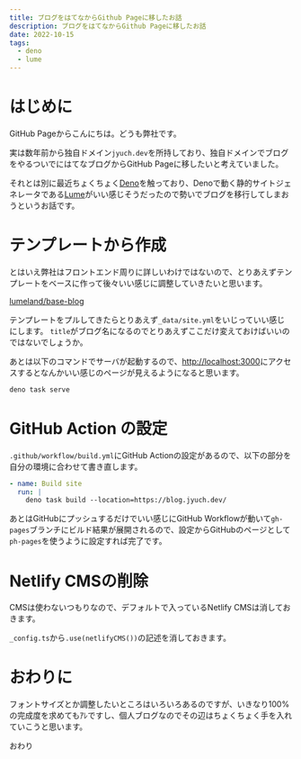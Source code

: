 ```yaml
---
title: ブログをはてなからGithub Pageに移したお話
description: ブログをはてなからGithub Pageに移したお話
date: 2022-10-15
tags: 
  - deno
  - lume
---
```


# はじめに

GitHub Pageからこんにちは。どうも弊社です。

実は数年前から独自ドメイン`jyuch.dev`を所持しており、独自ドメインでブログをやるついでにはてなブログからGitHub Pageに移したいと考えていました。

それとは別に最近ちょくちょく[Deno](https://deno.land/)を触っており、Denoで動く静的サイトジェネレータである[Lume](https://lume.land/)がいい感じそうだったので勢いでブログを移行してしまおうというお話です。

# テンプレートから作成

とはいえ弊社はフロントエンド周りに詳しいわけではないので、とりあえずテンプレートをベースに作って後々いい感じに調整していきたいと思います。

[lumeland/base-blog](https://github.com/lumeland/base-blog)

テンプレートをプルしてきたらとりあえず`_data/site.yml`をいじっていい感じにします。
`title`がブログ名になるのでとりあえずここだけ変えておけばいいのではないでしょうか。

あとは以下のコマンドでサーバが起動するので、[http://localhost:3000](http://localhost:3000)にアクセスするとなんかいい感じのページが見えるようになると思います。

``` sh
deno task serve
```

# GitHub Action の設定

`.github/workflow/build.yml`にGitHub Actionの設定があるので、以下の部分を自分の環境に合わせて書き直します。

``` yaml
- name: Build site
  run: |
    deno task build --location=https://blog.jyuch.dev/
```

あとはGitHubにプッシュするだけでいい感じにGitHub Workflowが動いて`gh-pages`ブランチにビルド結果が展開されるので、設定からGitHubのページとして`ph-pages`を使うように設定すれば完了です。

# Netlify CMSの削除

CMSは使わないつもりなので、デフォルトで入っているNetlify CMSは消しておきます。

`_config.ts`から`.use(netlifyCMS())`の記述を消しておきます。

# おわりに

フォントサイズとか調整したいところはいろいろあるのですが、いきなり100%の完成度を求めてもｱﾚですし、個人ブログなのでその辺はちょくちょく手を入れていこうと思います。

おわり
